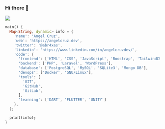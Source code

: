 ### Hi there 👋
![](https://komarev.com/ghpvc/?username=abr4xas&style=flat-square)

<!--
**abr4xas/abr4xas** is a ✨ _special_ ✨ repository because its `README.md` (this file) appears on your GitHub profile.

Here are some ideas to get you started:

- 🔭 I’m currently working on ...
- 🌱 I’m currently learning ...
- 👯 I’m looking to collaborate on ...
- 🤔 I’m looking for help with ...
- 💬 Ask me about: PHP / Laravel / WordPress
- 📫 How to reach me: ...
- 😄 Pronouns: ...
- ⚡ Fun fact: ...
- 🌱 I’m currently learning React / React Native
- 👯 I’m looking to collaborate on PHP / Laravel / WordPress
- 📫 How to reach me: On twitter @abr4xas

-->

```dart
main() {
  Map<String, dynamic> info = {
    'name': 'Angel Cruz',
    'web': 'https://angelcruz.dev',
    'twitter': '@abr4xas',
    'linkedin': 'https://www.linkedin.com/in/angelcruzdev/',
    'code': {
      'frontend': ['HTML', 'CSS', 'JavaScript', 'Boostrap', 'TailwindCSS'],
      'backend': ['PHP', 'Laravel', 'WordPress'],
      'database': ['PostgreSQL', 'MySQL', 'SQLite3', 'Mongo DB'],
      'devops': ['Docker', 'GNU/Linux'],
      'tools': [
        'GIT',
        'GitHub',
        'GitLab',
      ],
      'learning': ['DART', 'FLUTTER', 'UNITY']
    },
  };

  print(info);
}

```
